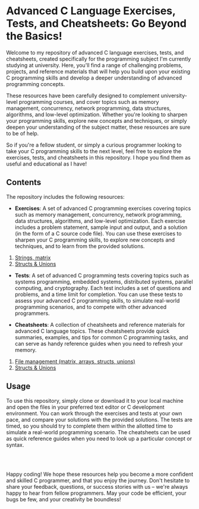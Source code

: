 # Advanced C Language Exercises, Tests, and Cheatsheets: Go Beyond the Basics!

Welcome to my repository of advanced C language exercises, tests, and cheatsheets, created specifically for the programming subject I'm currently studying at university. Here, you'll find a range of challenging problems, projects, and reference materials that will help you build upon your existing C programming skills and develop a deeper understanding of advanced programming concepts.

These resources have been carefully designed to complement university-level programming courses, and cover topics such as memory management, concurrency, network programming, data structures, algorithms, and low-level optimization. Whether you're looking to sharpen your programming skills, explore new concepts and techniques, or simply deepen your understanding of the subject matter, these resources are sure to be of help.

So if you're a fellow student, or simply a curious programmer looking to take your C programming skills to the next level, feel free to explore the exercises, tests, and cheatsheets in this repository. I hope you find them as useful and educational as I have!

## Contents
The repository includes the following resources:

* **Exercises**: A set of advanced C programming exercises covering topics such as memory management, concurrency, network programming, data structures, algorithms, and low-level optimization. Each exercise includes a problem statement, sample input and output, and a solution (in the form of a C source code file). You can use these exercises to sharpen your C programming skills, to explore new concepts and techniques, and to learn from the provided solutions.
1. [Strings, matrix](./exercises/review.md)
2. [Structs & Unions](./exercises/struct-unions.MD)

* **Tests**: A set of advanced C programming tests covering topics such as systems programming, embedded systems, distributed systems, parallel computing, and cryptography. Each test includes a set of questions and problems, and a time limit for completion. You can use these tests to assess your advanced C programming skills, to simulate real-world programming scenarios, and to compete with other advanced programmers.

* **Cheatsheets**: A collection of cheatsheets and reference materials for advanced C language topics. These cheatsheets provide quick summaries, examples, and tips for common C programming tasks, and can serve as handy reference guides when you need to refresh your memory.
1. [File management (matrix, arrays, structs, unions)](./cheatsheet/files.md)
2. [Structs & Unions](./cheatsheet/struct-unions.md)


## Usage
To use this repository, simply clone or download it to your local machine and open the files in your preferred text editor or C development environment. You can work through the exercises and tests at your own pace, and compare your solutions with the provided solutions. The tests are timed, so you should try to complete them within the allotted time to simulate a real-world programming scenario. The cheatsheets can be used as quick reference guides when you need to look up a particular concept or syntax.

</br>
</br>

Happy coding! We hope these resources help you become a more confident and skilled C programmer, and that you enjoy the journey. Don't hesitate to share your feedback, questions, or success stories with us – we're always happy to hear from fellow programmers. May your code be efficient, your bugs be few, and your creativity be boundless!
